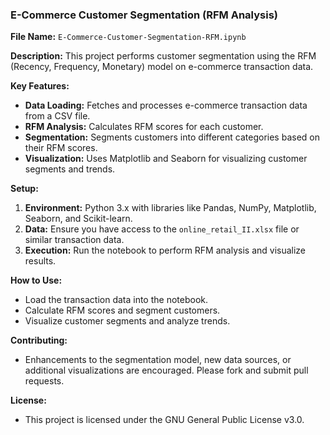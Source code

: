 ### E-Commerce Customer Segmentation (RFM Analysis)

**File Name:** `E-Commerce-Customer-Segmentation-RFM.ipynb`

**Description:**
This project performs customer segmentation using the RFM (Recency, Frequency, Monetary) model on e-commerce transaction data.

**Key Features:**
- **Data Loading:** Fetches and processes e-commerce transaction data from a CSV file.
- **RFM Analysis:** Calculates RFM scores for each customer.
- **Segmentation:** Segments customers into different categories based on their RFM scores.
- **Visualization:** Uses Matplotlib and Seaborn for visualizing customer segments and trends.

**Setup:**
1. **Environment:** Python 3.x with libraries like Pandas, NumPy, Matplotlib, Seaborn, and Scikit-learn.
2. **Data:** Ensure you have access to the `online_retail_II.xlsx` file or similar transaction data.
3. **Execution:** Run the notebook to perform RFM analysis and visualize results.

**How to Use:**
- Load the transaction data into the notebook.
- Calculate RFM scores and segment customers.
- Visualize customer segments and analyze trends.

**Contributing:**
- Enhancements to the segmentation model, new data sources, or additional visualizations are encouraged. Please fork and submit pull requests.

**License:**
- This project is licensed under the GNU General Public License v3.0.

